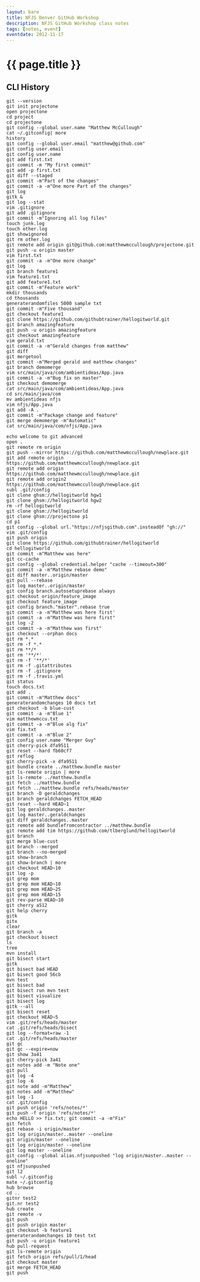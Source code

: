 ```yaml
---
layout: bare
title: NFJS Denver GitHub Workshop
description: NFJS GitHub Workshop class notes
tags: [notes, event]
eventdate: 2012-11-17
---
```


# {{ page.title }}

## CLI History

    git --version
    git init projectone
    open projectone
    cd project
    cd projectone
    git config --global user.name "Matthew McCullough"
    cat ~/.gitconfig| more
    history
    git config --global user.email "matthew@github.com"
    git config user.email
    git config user.name
    git add first.txt
    git commit -m "My first commit"
    git add -p first.txt
    git diff --staged
    git commit -m"Part of the changes"
    git commit -a -m"One more Part of the changes"
    git log 
    gitk &
    git log --stat
    vim .gitignore
    git add .gitignore
    git commit -m"Ignoring all log files"
    touch junk.log
    touch other.log
    git showignored
    git rm other.log
    git remote add origin git@github.com:matthewmccullough/projectone.git
    git push -u origin master
    vim first.txt
    git commit -a -m"One more change"
    git log
    git branch feature1
    vim feature1.txt
    git add feature1.txt
    git commit -m"Feature work"
    mkdir thousands
    cd thousands
    generaterandomfiles 5000 sample txt
    git commit -m"Five thousand"
    git checkout feature1
    git clone https://github.com/githubtrainer/hellogitworld.git
    git branch amazingfeature
    git push -u origin amazingfeature
    git checkout amazingfeature
    vim gerald.txt
    git commit -a -m"Gerald changes from matthew"
    git diff
    git mergetool
    git commit -m"Merged gerald and matthew changes"
    git branch demomerge
    vim src/main/java/com/ambientideas/App.java
    git commit -a -m"Bug fix on master"
    git checkout demomerge
    cat src/main/java/com/ambientideas/App.java
    cd src/main/java/com
    mv ambientideas nfjs
    vim nfjs/App.java
    git add -A .
    git commit -m"Package change and feature"
    git merge demomerge -m"Automatic"
    cat src/main/java/com/nfjs/App.java

    echo welcome to git advanced
    open .
    git remote rm origin
    git push --mirror https://github.com/matthewmccullough/newplace.git
    git add remote origin https://github.com/matthewmccullough/newplace.git
    git remote add origin https://github.com/matthewmccullough/newplace.git
    git remote add origin2 https://github.com/matthewmccullough/newplace.git
    subl .git/config
    git clone ghsm://hellogitworld hgw1
    git clone ghsm://hellogitworld hgw2
    rm -rf hellogitworld
    git clone ghsm://hellogitworld 
    git clone ghsm://projectone p1
    cd p1
    git config --global url."https://nfjsgithub.com".insteadOf "gh://"
    vim .git/config
    git push origin
    git clone https://github.com/githubtrainer/hellogitworld
    cd hellogitworld
    git commit -m"Matthew was here"
    git cc-cache
    git config --global credential.helper "cache --timeout=300"
    git commit -a -m"Matthew rebase demo"
    git diff master..origin/master
    git pull --rebase
    git log master..origin/master
    git config branch.autosetuprebase always
    git checkout origin/feature_image
    git checkout feature_image
    git config branch."master".rebase true
    git commit -a -m"Matthew was here first'
    git commit -a -m"Matthew was here first"
    git log -2
    git commit -a -m"Matthew was first"
    git checkout --orphan docs
    git rm *.*
    git rm -f *.*
    git rm **/*
    git rm '**/*'
    git rm -f '**/*'
    git rm -f .gitattributes
    git rm -f .gitignore
    git rm -f .travis.yml
    git status
    touch docs.txt
    git add .
    git commit -m"Matthew docs"
    generaterandomchanges 10 docs txt
    git checkout -b blue-cust
    git commit -a -m"Blue 1"
    vim matthewmccu.txt
    git commit -a -m"Blue alg fix"
    vim fix.txt
    git commit -a -m"Blue 2"
    git config user.name "Merger Guy"
    git cherry-pick dfa9511
    git reset --hard fb60cf7
    git reflog
    git cherry-pick -x dfa9511
    git bundle create ../matthew.bundle master
    git ls-remote origin | more
    git ls-remote ../matthew.bundle
    git fetch ../matthew.bundle
    git fetch ../matthew.bundle refs/heads/master
    git branch -D geraldchanges
    git branch geraldchanges FETCH_HEAD
    git reset --hard HEAD~1
    git log geraldchanges..master
    git log master..geraldchanges
    git diff geraldchanges..master
    git remote add bundlefromcontractor ../matthew.bundle
    git remote add tim https://github.com/tlberglund/hellogitworld
    git branch 
    git merge blue-cust
    git branch --merged
    git branch --no-merged
    git show-branch
    git show-branch | more
    git checkout HEAD~10
    git log -p
    git grep mom 
    git grep mom HEAD~10
    git grep mom HEAD~25
    git grep mom HEAD~15
    git rev-parse HEAD~10
    git cherry a512
    git help cherry
    gitk 
    gitx
    clear
    git branch -a
    git checkout bisect
    ls
    tree
    mvn install
    git bisect start
    gitk
    git bisect bad HEAD
    git bisect good 56cb
    mvn test
    git bisect bad
    git bisect run mvn test
    git bisect visualize
    git bisect log
    gitk --all
    git bisect reset
    git checkout HEAD~5
    vim .git/refs/heads/master
    cat .git/refs/heads/bisect
    git log --format=raw -1
    cat .git/refs/heads/master
    git gc
    git gc --expire=now
    git show 3a41
    git cherry-pick 3a41
    git notes add -m "Note one"
    git pull
    git log -4
    git log -6
    git note add -m"Matthew"
    git notes add -m"Matthew"
    git log -1
    cat .git/config
    git push origin 'refs/notes/*'
    git push -f origin 'refs/notes/*'
    echo HELLO >> fix.txt; git commit -a -m"Fix"
    git fetch
    git rebase -i origin/master
    git log origin/master..master --oneline
    git origin/master --oneline
    git log origin/master --oneline
    git log master --oneline
    git config --global alias.nfjsunpushed "log origin/master..master --oneline"
    git nfjsunpushed
    git l2
    subl ~/.gitconfig
    mate ~/.gitconfig
    hub browse
    cd ..
    gitnr test2
    git.nr test2
    hub create
    git remote -v
    git push
    git push origin master
    git checkout -b feature1
    generaterandomchanges 10 test txt
    git push -u origin feature1
    hub pull-request
    git ls-remote origin
    git fetch origin refs/pull/1/head
    git checkout master
    git merge FETCH_HEAD
    git push 

